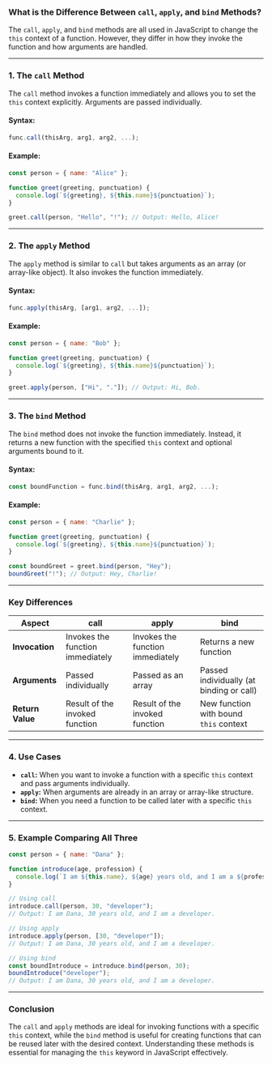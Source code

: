 ### **What is the Difference Between `call`, `apply`, and `bind` Methods?**

The `call`, `apply`, and `bind` methods are all used in JavaScript to change the `this` context of a function. However, they differ in how they invoke the function and how arguments are handled.

---

### **1. The `call` Method**

The `call` method invokes a function immediately and allows you to set the `this` context explicitly. Arguments are passed individually.

#### **Syntax:**

```javascript
func.call(thisArg, arg1, arg2, ...);
```

#### **Example:**

```javascript
const person = { name: "Alice" };

function greet(greeting, punctuation) {
  console.log(`${greeting}, ${this.name}${punctuation}`);
}

greet.call(person, "Hello", "!"); // Output: Hello, Alice!
```

---

### **2. The `apply` Method**

The `apply` method is similar to `call` but takes arguments as an array (or array-like object). It also invokes the function immediately.

#### **Syntax:**

```javascript
func.apply(thisArg, [arg1, arg2, ...]);
```

#### **Example:**

```javascript
const person = { name: "Bob" };

function greet(greeting, punctuation) {
  console.log(`${greeting}, ${this.name}${punctuation}`);
}

greet.apply(person, ["Hi", "."]); // Output: Hi, Bob.
```

---

### **3. The `bind` Method**

The `bind` method does not invoke the function immediately. Instead, it returns a new function with the specified `this` context and optional arguments bound to it.

#### **Syntax:**

```javascript
const boundFunction = func.bind(thisArg, arg1, arg2, ...);
```

#### **Example:**

```javascript
const person = { name: "Charlie" };

function greet(greeting, punctuation) {
  console.log(`${greeting}, ${this.name}${punctuation}`);
}

const boundGreet = greet.bind(person, "Hey");
boundGreet("!"); // Output: Hey, Charlie!
```

---

### **Key Differences**

| **Aspect**       | **call**                         | **apply**                        | **bind**                                 |
| ---------------- | -------------------------------- | -------------------------------- | ---------------------------------------- |
| **Invocation**   | Invokes the function immediately | Invokes the function immediately | Returns a new function                   |
| **Arguments**    | Passed individually              | Passed as an array               | Passed individually (at binding or call) |
| **Return Value** | Result of the invoked function   | Result of the invoked function   | New function with bound `this` context   |

---

### **4. Use Cases**

- **`call`:** When you want to invoke a function with a specific `this` context and pass arguments individually.
- **`apply`:** When arguments are already in an array or array-like structure.
- **`bind`:** When you need a function to be called later with a specific `this` context.

---

### **5. Example Comparing All Three**

```javascript
const person = { name: "Dana" };

function introduce(age, profession) {
  console.log(`I am ${this.name}, ${age} years old, and I am a ${profession}.`);
}

// Using call
introduce.call(person, 30, "developer");
// Output: I am Dana, 30 years old, and I am a developer.

// Using apply
introduce.apply(person, [30, "developer"]);
// Output: I am Dana, 30 years old, and I am a developer.

// Using bind
const boundIntroduce = introduce.bind(person, 30);
boundIntroduce("developer");
// Output: I am Dana, 30 years old, and I am a developer.
```

---

### **Conclusion**

The `call` and `apply` methods are ideal for invoking functions with a specific `this` context, while the `bind` method is useful for creating functions that can be reused later with the desired context. Understanding these methods is essential for managing the `this` keyword in JavaScript effectively.